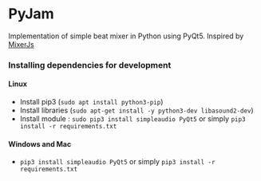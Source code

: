 # PyJam

Implementation of simple beat mixer in Python using PyQt5. 
Inspired by [MixerJs](https://github.com/esayemm/mixerjs)

### Installing dependencies for development
#### Linux
* Install pip3 (`sudo apt install python3-pip`)
* Install libraries (`sudo apt-get install -y python3-dev libasound2-dev`)
* Install module : 
  `sudo pip3 install simpleaudio PyQt5`
  or simply
  `pip3 install -r requirements.txt`
  
#### Windows and Mac
* `pip3 install simpleaudio PyQt5` 
  or simply
  `pip3 install -r requirements.txt`
